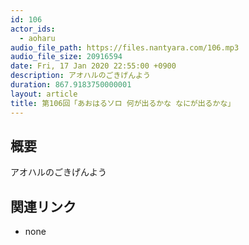 ```yaml
---
id: 106
actor_ids:
  - aoharu
audio_file_path: https://files.nantyara.com/106.mp3
audio_file_size: 20916594
date: Fri, 17 Jan 2020 22:55:00 +0900
description: アオハルのごきげんよう
duration: 867.9183750000001
layout: article
title: 第106回「あおはるソロ 何が出るかな なにが出るかな」
---
```

## 概要

アオハルのごきげんよう

## 関連リンク

* none
